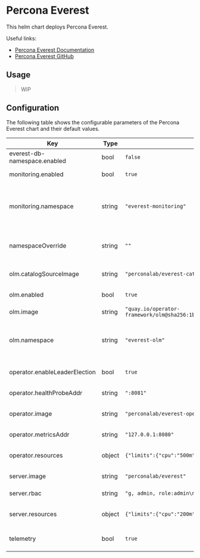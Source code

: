 # Percona Everest

This helm chart deploys Percona Everest.

Useful links:
- [Percona Everest Documentation](https://docs.percona.com/everest/index.html)
- [Percona Everest GitHub](https://github.com/percona/everest)

## Usage

> WIP

## Configuration

The following table shows the configurable parameters of the Percona Everest chart and their default values.

| Key | Type | Default | Description |
|-----|------|---------|-------------|
| everest-db-namespace.enabled | bool | `false` |  |
| monitoring.enabled | bool | `true` | Enable monitoring for Everest. |
| monitoring.namespace | string | `"everest-monitoring"` | Namespace where monitoring is installed. Do no change unless you know what you are doing. |
| namespaceOverride | string | `""` | Namespace override. Defaults to the value of .Release.Namespace. |
| olm.catalogSourceImage | string | `"perconalab/everest-catalog"` | Image to use for Everest CatalogSource. |
| olm.enabled | bool | `true` | Enable OLM for Everest. |
| olm.image | string | `"quay.io/operator-framework/olm@sha256:1b6002156f568d722c29138575733591037c24b4bfabc67946f268ce4752c3e6"` | Image to use for the OLM components. |
| olm.namespace | string | `"everest-olm"` | Namespace where OLM is installed. Do no change unless you know what you are doing. |
| operator.enableLeaderElection | bool | `true` | Enable leader election for the operator. |
| operator.healthProbeAddr | string | `":8081"` | Health probe address for the operator. |
| operator.image | string | `"perconalab/everest-operator"` | Image to use for the Everest operator container. |
| operator.metricsAddr | string | `"127.0.0.1:8080"` | Metrics address for the operator. |
| operator.resources | object | `{"limits":{"cpu":"500m","memory":"128Mi"},"requests":{"cpu":"5m","memory":"64Mi"}}` | Resources to allocate for the operator container. |
| server.image | string | `"perconalab/everest"` | Image to use for the server container. |
| server.rbac | string | `"g, admin, role:admin\n"` | RBAC policy for Everest. |
| server.resources | object | `{"limits":{"cpu":"200m","memory":"500Mi"},"requests":{"cpu":"100m","memory":"20Mi"}}` | Resources to allocate for the server container. |
| telemetry | bool | `true` | If set, enabled sending telemetry information. |
